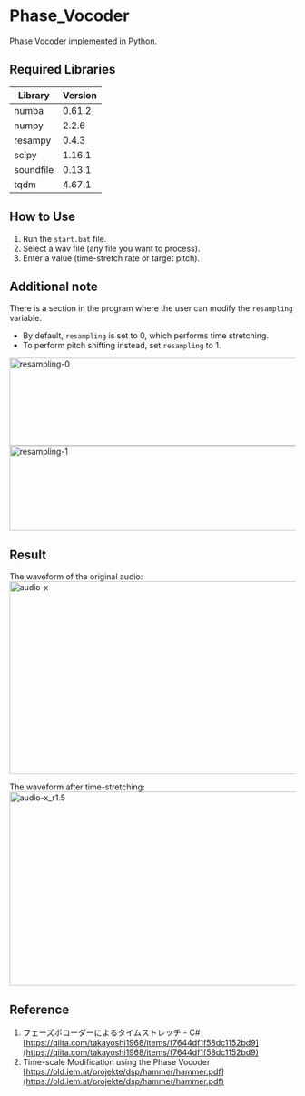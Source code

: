 # Phase_Vocoder
Phase Vocoder implemented in Python.  

## Required Libraries
| Library   | Version |
|-----------|---------|
| numba     | 0.61.2  |
| numpy     | 2.2.6   |
| resampy   | 0.4.3   |
| scipy     | 1.16.1  |
| soundfile | 0.13.1  |
| tqdm      | 4.67.1  |

## How to Use
1. Run the `start.bat` file.
2. Select a wav file (any file you want to process).
3. Enter a value (time-stretch rate or target pitch).

## Additional note
There is a section in the program where the user can modify the `resampling` variable.  
- By default, `resampling` is set to 0, which performs time stretching.  
- To perform pitch shifting instead, set `resampling` to 1.

<img width="630" height="154" alt="resampling-0" src="https://github.com/user-attachments/assets/9d6d7ed5-74b9-4a1d-b522-b5bf632ffb9a" />
<img width="628" height="150" alt="resampling-1" src="https://github.com/user-attachments/assets/ef7e4cf0-5966-45ad-bf69-6739f8cbce04" />

## Result
The waveform of the original audio:
<img width="1737" height="339" alt="audio-x" src="https://github.com/user-attachments/assets/94107c79-134d-410e-a022-a97d59793487" />

The waveform after time-stretching:
<img width="1736" height="341" alt="audio-x_r1.5" src="https://github.com/user-attachments/assets/e5d5bb8e-762f-4b96-aa64-ca99a12d1b84" />

## Reference
1. フェーズボコーダーによるタイムストレッチ - C# [https://qiita.com/takayoshi1968/items/f7644df1f58dc1152bd9](https://qiita.com/takayoshi1968/items/f7644df1f58dc1152bd9)
2. Time-scale Modification using the Phase Vocoder [https://old.iem.at/projekte/dsp/hammer/hammer.pdf](https://old.iem.at/projekte/dsp/hammer/hammer.pdf)
